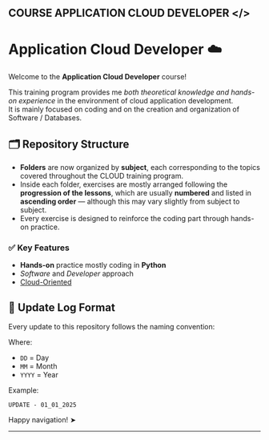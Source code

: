 ## COURSE APPLICATION CLOUD DEVELOPER </>

# Application Cloud Developer ☁️

Welcome to the **Application Cloud Developer** course!

This training program provides me *both theoretical knowledge and hands-on experience* in the environment of cloud application development.  
It is mainly focused on coding and on the creation and organization of Software / Databases.

## 🗂 Repository Structure  

- **Folders** are now organized by **subject**, each corresponding to the topics covered throughout the CLOUD training program.  
- Inside each folder, exercises are mostly arranged following the **progression of the lessons**, which are usually **numbered** and listed in **ascending order** — although this may vary slightly from subject to subject.  
- Every exercise is designed to reinforce the coding part through hands-on practice.

### ✅ Key Features  

- **Hands-on** practice mostly coding in **Python**  
- *Software* and *Developer* approach  
- <u>Cloud-Oriented</u>  


## 📅 Update Log Format

Every update to this repository follows the naming convention:


Where:  
- `DD` = Day  
- `MM` = Month  
- `YYYY` = Year  

Example:  

`UPDATE - 01_01_2025`

Happy navigation! ➤

---
